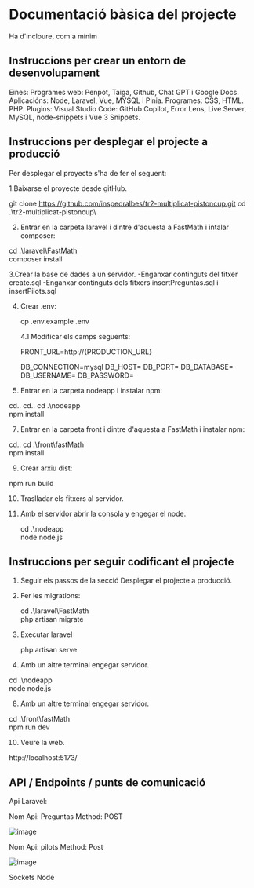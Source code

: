 # Documentació bàsica del projecte
Ha d'incloure, com a mínim
## Instruccions per crear un entorn de desenvolupament

Eines: 
Programes web: Penpot, Taiga, Github, Chat GPT i Google Docs. 
Aplicacións: Node, Laravel, Vue, MYSQL i Pinia. 
Programes: CSS, HTML. PHP.
Plugins: Visual Studio Code: GitHub Copilot, Error Lens, Live Server, MySQL, node-snippets i Vue 3 Snippets.

## Instruccions per desplegar el projecte a producció
Per desplegar el proyecte s'ha de fer el seguent:

1.Baixarse el proyecte desde gitHub.

 git clone https://github.com/inspedralbes/tr2-multiplicat-pistoncup.git
 cd .\tr2-multiplicat-pistoncup\

2. Entrar en la carpeta laravel i dintre d'aquesta a FastMath i intalar composer:
   
cd .\laravel\FastMath\
composer install

3.Crear la base de dades a un servidor.
  -Enganxar continguts del fitxer create.sql
  -Enganxar continguts dels fitxers insertPreguntas.sql i insertPilots.sql

4. Crear .env:
   
   cp .env.example .env
   
   4.1 Modificar els camps seguents:
   
     FRONT_URL=http://{PRODUCTION_URL}

     DB_CONNECTION=mysql
     DB_HOST=
     DB_PORT=
     DB_DATABASE=
     DB_USERNAME=
     DB_PASSWORD=

 6. Entrar en la carpeta nodeapp i instalar npm:
 
   cd..
   cd..
   cd .\nodeapp\
   npm install

 7. Entrar en la carpeta front i dintre d'aquesta a FastMath i instalar npm:

   cd..
   cd .\front\fastMath\
   npm install

 9. Crear arxiu dist:
  
   npm run build

10. Traslladar els fitxers al servidor.
   
11. Amb el servidor abrir la consola y engegar el node.

    cd .\nodeapp\
     node node.js



## Instruccions per seguir codificant el projecte

1. Seguir els passos de la secció Desplegar el projecte a producció.

2. Fer les migrations:

    cd .\laravel\FastMath\
   php artisan migrate
   
4. Executar laravel

    php artisan serve
   
6. Amb un altre terminal engegar servidor.

  cd .\nodeapp\
  node node.js

8. Amb un altre terminal engegar servidor.

  cd .\front\fastMath\
  npm run dev   
  
10. Veure la web.

  http://localhost:5173/


## API / Endpoints / punts de comunicació
Api Laravel:

 Nom Api: Preguntas
 Method: POST

 ![image](https://github.com/inspedralbes/tr2-multiplicat-pistoncup/assets/124352502/13fd826a-68f9-4e92-acdb-f7f15f9cdc6d)

Nom Api: pilots
Method: Post

![image](https://github.com/inspedralbes/tr2-multiplicat-pistoncup/assets/124352502/b53a0872-3009-4306-a787-413ea9e528ae)


 Sockets Node

 

